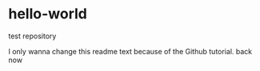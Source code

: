 # hello-world
test repository

I only wanna change this readme text because of the Github tutorial.
back now
